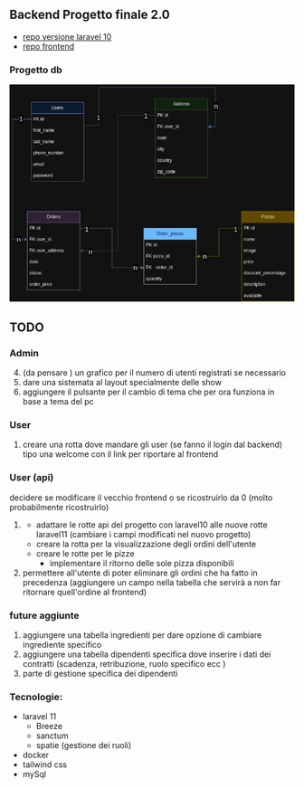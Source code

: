 ## Backend Progetto finale 2.0

-   [repo versione laravel 10](https://github.com/Francescodc92/pizzeria-backend)
-   [repo frontend](https://github.com/Francescodc92/pizzeria-frontend)

### Progetto db

![database-structure](./.github/db_pizzeria.png)

## TODO

### Admin

4. (da pensare ) un grafico per il numero di utenti registrati se necessario
5. dare una sistemata al layout specialmente delle show
6. aggiungere il pulsante per il cambio di tema che per ora funziona in base a tema del pc

### User

1. creare una rotta dove mandare gli user (se fanno il login dal backend) tipo una welcome con il link per riportare al frontend

### User (api)

decidere se modificare il vecchio frontend o se ricostruirlo da 0 (molto probabilmente ricostruirlo)

1.  -   adattare le rotte api del progetto con laravel10 alle nuove rotte laravel11 (cambiare i campi modificati nel nuovo progetto)
    -   creare la rotta per la visualizzazione degli ordini dell'utente
    -   creare le rotte per le pizze
        -   implementare il ritorno delle sole pizza disponibili
2.  permettere all'utente di poter eliminare gli ordini che ha fatto in precedenza (aggiungere un campo nella tabella che servirà a non far ritornare quell'ordine al frontend)

### future aggiunte

1. aggiungere una tabella ingredienti per dare opzione di cambiare ingrediente specifico
2. aggiungere una tabella dipendenti specifica dove inserire i dati dei contratti (scadenza, retribuzione, ruolo specifico ecc )
3. parte di gestione specifica dei dipendenti

### Tecnologie:

-   laravel 11
    -   Breeze
    -   sanctum
    -   spatie (gestione dei ruoli)
-   docker
-   tailwind css
-   mySql
